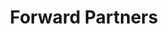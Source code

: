 ---
layout: firm_page
title: "Forward Partners"
id: "forwardpartners.com"
permalink: "/forwardpartnersforwardpartners.com/"
website: "https://forwardpartners.com"
offices: "London (United Kingdom)"
investment_stages: "Pre-seed, Seed, Series A"
portfolio_companies: "Ably, Wonderbly, Heights, Baselime, Silico, APEXX, Patch"
portfolio_link: "https://forwardpartners.com/portfolio"
investment_markets: "Applied AI, Marketplace, Web3, Ecommerce"
founded_year: "2013"
description: "Forward Partners is a venture capital firm based in London specializing in early-stage investments in technology businesses. They focus on marketplace, applied AI, and Web3 startups, offering funding and support through their in-house studio."
linkedin: "https://www.linkedin.com/company/forward-partners-uk/"
twitter: "https://twitter.com/ForwardPrt"
instagram: "https://www.instagram.com/forwardpartners/"
team_page: "https://forwardpartners.com/team"
investor_type: "Venture Capital"
crunchbase: "https://www.crunchbase.com/organization/forward-partners"
pitchbook: "https://pitchbook.com/profiles/investor/62707-51"

# SEO Optimization
meta_title: "Forward Partners - VC Firm - projectstartups.com"
meta_description: "Forward Partners, Forward Partners is a venture capital firm based in London specializing in early-stage investments in technology businesses. They focus on marketplace..."
meta_keywords: "Forward Partners, Applied AI, Marketplace, Web3, Ecommerce, VC firm, venture capital, startup investor, projectstartups.com"
canonical_url: "https://vc.projectstartups.com/forwardpartnersforwardpartners.com/"
---